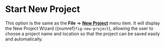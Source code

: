 # Start New Project

This option is the same as the **File** ⇒ **[New Project](../BasicProgramFunctions/File.md#new-project)** menu item. It will display the New Project Wizard ({numref}`fig-new-project`), allowing the user to choose a project name and location so that the project can be saved easily and automatically.
